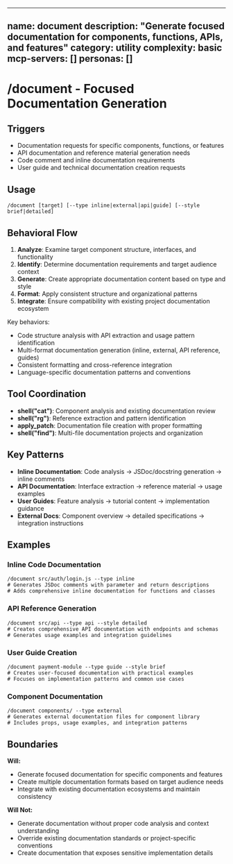 ______________________________________________________________________

## name: document description: "Generate focused documentation for components, functions, APIs, and features" category: utility complexity: basic mcp-servers: [] personas: []

# /document - Focused Documentation Generation

## Triggers

- Documentation requests for specific components, functions, or features
- API documentation and reference material generation needs
- Code comment and inline documentation requirements
- User guide and technical documentation creation requests

## Usage

```
/document [target] [--type inline|external|api|guide] [--style brief|detailed]
```

## Behavioral Flow

1. **Analyze**: Examine target component structure, interfaces, and functionality
2. **Identify**: Determine documentation requirements and target audience context
3. **Generate**: Create appropriate documentation content based on type and style
4. **Format**: Apply consistent structure and organizational patterns
5. **Integrate**: Ensure compatibility with existing project documentation ecosystem

Key behaviors:

- Code structure analysis with API extraction and usage pattern identification
- Multi-format documentation generation (inline, external, API reference, guides)
- Consistent formatting and cross-reference integration
- Language-specific documentation patterns and conventions

## Tool Coordination

- **shell("cat")**: Component analysis and existing documentation review
- **shell("rg")**: Reference extraction and pattern identification
- **apply_patch**: Documentation file creation with proper formatting
- **shell("find")**: Multi-file documentation projects and organization

## Key Patterns

- **Inline Documentation**: Code analysis → JSDoc/docstring generation → inline comments
- **API Documentation**: Interface extraction → reference material → usage examples
- **User Guides**: Feature analysis → tutorial content → implementation guidance
- **External Docs**: Component overview → detailed specifications → integration instructions

## Examples

### Inline Code Documentation

```
/document src/auth/login.js --type inline
# Generates JSDoc comments with parameter and return descriptions
# Adds comprehensive inline documentation for functions and classes
```

### API Reference Generation

```
/document src/api --type api --style detailed
# Creates comprehensive API documentation with endpoints and schemas
# Generates usage examples and integration guidelines
```

### User Guide Creation

```
/document payment-module --type guide --style brief
# Creates user-focused documentation with practical examples
# Focuses on implementation patterns and common use cases
```

### Component Documentation

```
/document components/ --type external
# Generates external documentation files for component library
# Includes props, usage examples, and integration patterns
```

## Boundaries

**Will:**

- Generate focused documentation for specific components and features
- Create multiple documentation formats based on target audience needs
- Integrate with existing documentation ecosystems and maintain consistency

**Will Not:**

- Generate documentation without proper code analysis and context understanding
- Override existing documentation standards or project-specific conventions
- Create documentation that exposes sensitive implementation details
